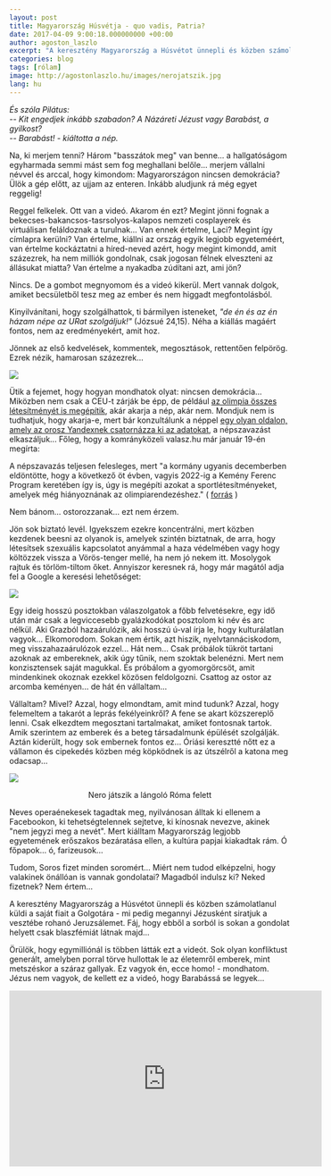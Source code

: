 ```yaml
---
layout: post
title: Magyarország Húsvétja - quo vadis, Patria?
date: 2017-04-09 9:00:18.000000000 +00:00
author: agoston_laszlo
excerpt: "A keresztény Magyarország a Húsvétot ünnepli és közben számolatlanul küldi a saját fiait a Golgotára - mi pedig megannyi Jézusként siratjuk a vesztébe rohanó Jeruzsálemet. Fáj, hogy ebből is sokan a gondolat helyett csak blaszfémiát látnak majd..."
categories: blog
tags: [rólam]
image: http://agostonlaszlo.hu/images/nerojatszik.jpg
lang: hu
---
```

*És szóla Pilátus: <br />
-- Kit engedjek inkább szabadon? A Názáreti Jézust vagy Barabást, a gyilkost? <br />
-- Barabást! - kiáltotta a nép.*<br /> 

Na, ki merjem tenni? Három "basszátok meg" van benne... a hallgatóságom egyharmada semmi mást sem fog meghallani belőle... merjem vállalni névvel és arccal, hogy kimondom: Magyarországon nincsen demokrácia? Ülök a gép előtt, az ujjam az enteren. Inkább aludjunk rá még egyet reggelig! 

Reggel felkelek. Ott van a videó. Akarom én ezt? Megint jönni fognak a bekecses-bakancsos-tasrsolyos-kalapos nemzeti cosplayerek és virtuálisan feláldoznak a turulnak... Van ennek értelme, Laci? Megint így címlapra kerülni? Van értelme, kiállni az ország egyik legjobb egyeteméért, van értelme kockáztatni a híred-neved azért, hogy megint kimondd, amit százezrek, ha nem milliók gondolnak, csak jogosan félnek elveszteni az állásukat miatta? Van értelme a nyakadba zúdítani azt, ami jön?

Nincs. De a gombot megnyomom és a videó kikerül. Mert vannak dolgok, amiket becsületből tesz meg az ember és nem higgadt megfontolásból. 

Kinyilvánítani, hogy szolgálhattok, ti bármilyen isteneket, *"de én és az én házam népe az URat szolgáljuk!"* (Józsué 24,15). Néha a kiállás magáért fontos, nem az eredményekért, amit hoz.

Jönnek az első kedvelések, kommentek, megosztások, rettentően felpörög. Ezrek nézik, hamarosan százezrek...

![](http://agostonlaszlo.hu/images/1millio.jpg)

Ütik a fejemet, hogy hogyan mondhatok olyat: nincsen demokrácia... Miközben nem csak a CEU-t zárják be épp, de például [az olimpia összes létesítményét is megépítik](http://index.hu/sport/2024/budapest/2017/04/08/budapest_minden_olimpiai_helyszint_felepit_es_palyazik_2028-ra_vagy_2032-re/), akár akarja a nép, akár nem. Mondjuk nem is tudhatjuk, hogy akarja-e, mert bár konzultálunk a néppel [egy olyan oldalon, amely az orosz Yandexnek csatornázza ki az adatokat](https://444.hu/2017/04/08/orosz-kod-fut-a-kormany-nemzeti-konzultacios-weboldalan), a népszavazást elkaszáljuk... Főleg, hogy a komrányközeli valasz.hu már január 19-én megírta:

A népszavazás teljesen felesleges, mert "a kormány ugyanis decemberben eldöntötte, hogy a következő öt évben, vagyis 2022-ig a Kemény Ferenc Program keretében így is, úgy is megépíti azokat a sportlétesítményeket, amelyek még hiányoznának az olimpiarendezéshez." ( [forrás](http://valasz.hu/itthon/nolimpia-elindult-minden-idok-legfeleslegesebb-alairasgyujtese-122194) )

Nem bánom... ostorozzanak... ezt nem érzem.

Jön sok biztató levél. Igyekszem ezekre koncentrálni, mert közben kezdenek beesni az olyanok is, amelyek szintén biztatnak, de arra, hogy létesítsek szexuális kapcsolatot anyámmal a haza védelmében vagy hogy költözzek vissza a Vörös-tenger mellé, ha nem jó nekem itt. Mosolygok rajtuk és törlöm-tiltom őket. Annyiszor keresnek rá, hogy már magától adja fel a Google a keresési lehetőséget:

![](http://agostonlaszlo.hu/images/zsidovagyok.jpg)

Egy ideig hosszú posztokban válaszolgatok a főbb felvetésekre, egy idő után már csak a legviccesebb gyalázkodókat posztolom ki név és arc nélkül. Aki Grazból hazaárulózik, aki hosszú ú-val írja le, hogy kulturálatlan vagyok... Elkomorodom. Sokan nem értik, azt hiszik, nyelvtannáciskodom, meg visszahazaárulózok ezzel... Hát nem... Csak próbálok tükröt tartani azoknak az embereknek, akik úgy tűnik, nem szoktak belenézni. Mert nem konzisztensek saját magukkal. És próbálom a gyomorgörcsöt, amit mindenkinek okoznak ezekkel közösen feldolgozni. Csattog az ostor az arcomba keményen... de hát én vállaltam...

Vállaltam? Mivel? Azzal, hogy elmondtam, amit mind tudunk? Azzal, hogy felemeltem a takarót a leprás fekélyeinkről? A fene se akart közszereplő lenni. Csak elkezdtem megosztani tartalmakat, amiket fontosnak tartok. Amik szerintem az emberek és a beteg társadalmunk épülését szolgálják. Aztán kiderült, hogy sok embernek fontos ez... Óriási keresztté nőtt ez a vállamon és cipekedés közben még köpködnek is az útszélről a katona meg odacsap...

![](http://agostonlaszlo.hu/images/nerojatszik.jpg)
<center>Nero játszik a lángoló Róma felett</center>

Neves operaénekesek tagadtak meg, nyilvánosan álltak ki ellenem a Facebookon, ki tehetségtelennek sejtetve, ki kínosnak nevezve, akinek "nem jegyzi meg a nevét". Mert kiálltam Magyarország legjobb egyetemének erőszakos bezáratása ellen, a kultúra papjai kiakadtak rám. Ó főpapok... ó, farizeusok...

Tudom, Soros fizet minden soromért... Miért nem tudod elképzelni, hogy valakinek önállóan is vannak gondolatai? Magadból indulsz ki? Neked fizetnek? Nem értem...

A keresztény Magyarország a Húsvétot ünnepli és közben számolatlanul küldi a saját fiait a Golgotára - mi pedig megannyi Jézusként siratjuk a vesztébe rohanó Jeruzsálemet. Fáj, hogy ebből a sorból is sokan a gondolat helyett csak blaszfémiát látnak majd...

Örülök, hogy egymilliónál is többen látták ezt a videót. Sok olyan konfliktust generált, amelyben porral törve hullottak le az életemről emberek, mint metszéskor a száraz gallyak. Ez vagyok én, ecce homo! - mondhatom. Jézus nem vagyok, de kellett ez a videó, hogy Barabássá se legyek...

<iframe width="560" height="315" src="https://www.youtube.com/embed/GxLMvcPDNoc" frameborder="0" allowfullscreen></iframe>
